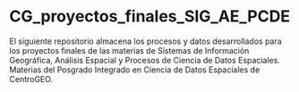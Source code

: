 # CG_proyectos_finales_SIG_AE_PCDE
El siguiente repositorio almacena los procesos y datos desarrollados para los proyectos finales de las materias de Sistemas de Información Geográfica, Análisis Espacial y Procesos de Ciencia de Datos Espaciales. Materias del Posgrado Integrado en Ciencia de Datos Espaciales de CentroGEO.
